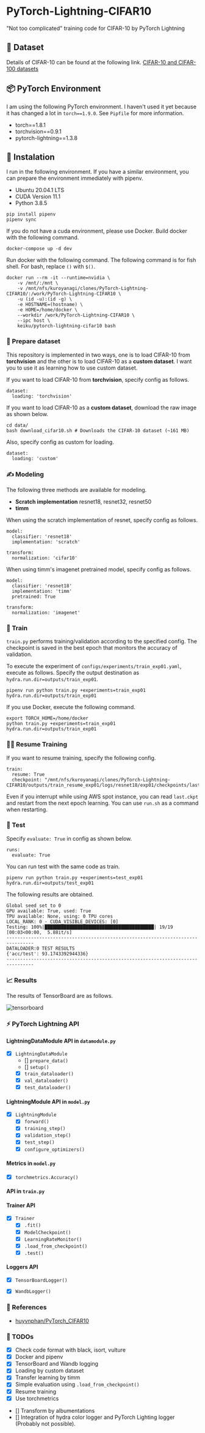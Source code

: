 # PyTorch-Lightning-CIFAR10
"Not too complicated" training code for CIFAR-10 by PyTorch Lightning

## :gift: Dataset

Details of CIFAR-10 can be found at the following link. [CIFAR-10 and CIFAR-100 datasets](https://www.cs.toronto.edu/~kriz/cifar.html)

## :package: PyTorch Environment

I am using the following PyTorch environment. I haven't used it yet because it has changed a lot in ``torch==1.9.0``. See `Pipfile` for more information.

* torch==1.8.1
* torchvision==0.9.1
* pytorch-lightning==1.3.8

## :whale: Instalation

I run in the following environment. If you have a similar environment, you can prepare the environment immediately with pipenv.

* Ubuntu 20.04.1 LTS
* CUDA Version 11.1
* Python 3.8.5

```
pip install pipenv
pipenv sync
```

If you do not have a cuda environment, please use Docker. Build docker with the following command.

```
docker-compose up -d dev
```

Run docker with the following command. The following command is for fish shell. For bash, replace `()` with `$()`.

```
docker run --rm -it --runtime=nvidia \
    -v /mnt/:/mnt \
    -v /mnt/nfs/kuroyanagi/clones/PyTorch-Lightning-CIFAR10/:/work/PyTorch-Lightning-CIFAR10 \
    -u (id -u):(id -g) \
    -e HOSTNAME=(hostname) \
    -e HOME=/home/docker \
    --workdir /work/PyTorch-Lightning-CIFAR10 \
    --ipc host \
    keiku/pytorch-lightning-cifar10 bash
```

### :gift: Prepare dataset

This repository is implemented in two ways, one is to load CIFAR-10 from **torchvision** and the other is to load CIFAR-10 as a **custom dataset**. I want you to use it as learning how to use custom dataset.

If you want to load CIFAR-10 from **torchvision**, specify config as follows.

```
dataset:
  loading: 'torchvision'
```

If you want to load CIFAR-10 as a **custom dataset**, download the raw image as shown below.

```
cd data/
bash download_cifar10.sh # Downloads the CIFAR-10 dataset (~161 MB)
```
Also, specify config as custom for loading.

```
dataset:
  loading: 'custom'
```

### :writing_hand: Modeling

The following three methods are available for modeling.

* **Scratch implementation** resnet18, resnet32, resnet50
* **timm**

When using the scratch implementation of resnet, specify config as follows.

```
model:
  classifier: 'resnet18'
  implementation: 'scratch'

transform:
  normalization: 'cifar10'
```

When using timm's imagenet pretrained model, specify config as follows.

```
model:
  classifier: 'resnet18'
  implementation: 'timm'
  pretrained: True

transform:
  normalization: 'imagenet'
```

### :runner: Train

`train.py` performs training/validation according to the specified config. The checkpoint is saved in the best epoch that monitors the accuracy of validation.

To execute the experiment of `configs/experiments/train_exp01.yaml`, execute as follows. Specify the output destination as `hydra.run.dir=outputs/train_exp01`.

```
pipenv run python train.py +experiments=train_exp01 hydra.run.dir=outputs/train_exp01
```

If you use Docker, execute the following command.

```
export TORCH_HOME=/home/docker
python train.py +experiments=train_exp01 hydra.run.dir=outputs/train_exp01
```

### :running_man: Resume Training

If you want to resume training, specify the following config.

```
train:
  resume: True
  checkpoint: "/mnt/nfs/kuroyanagi/clones/PyTorch-Lightning-CIFAR10/outputs/train_resume_exp01/logs/resnet18/exp01/checkpoints/last.ckpt"
```

Even if you interrupt while using AWS spot instance, you can read `last.ckpt` and restart from the next epoch learning. You can use `run.sh` as a command when restarting.

### :standing_person: Test

Specify `evaluate: True` in config as shown below.

```
runs:
  evaluate: True
```
You can run test with the same code as train.

```
pipenv run python train.py +experiments=test_exp01 hydra.run.dir=outputs/test_exp01
```

The following results are obtained.

```
Global seed set to 0
GPU available: True, used: True
TPU available: None, using: 0 TPU cores
LOCAL_RANK: 0 - CUDA_VISIBLE_DEVICES: [0]
Testing: 100%|████████████████████████████████████████| 19/19 [00:03<00:00,  5.88it/s]
--------------------------------------------------------------------------------
DATALOADER:0 TEST RESULTS
{'acc/test': 93.1743392944336}
--------------------------------------------------------------------------------
```

### :chart_with_upwards_trend: Results

The results of TensorBoard are as follows.

![tensorboard](results/tensorboard.png)

### :zap: PyTorch Lightning API

#### LightningDataModule API in `datamodule.py`

- [x] `LightningDataModule`
    - [] `prepare_data()`
    - [] `setup()`
    - [x] `train_dataloader()`
    - [x] `val_dataloader()`
    - [x] `test_dataloader()`

#### LightningModule API in `model.py`

- [x] `LightningModule`
    - [x] `forward()`
    - [x] `training_step()`
    - [x] `validation_step()`
    - [x] `test_step()`
    - [x] `configure_optimizers()`

#### Metrics in `model.py`

- [x] `torchmetrics.Accuracy()`

#### API in `train.py`

#### Trainer API

- [x] `Trainer`
    - [x] `.fit()`
    - [x] `ModelCheckpoint()`
    - [x] `LearningRateMonitor()`
    - [x] `.load_from_checkpoint()`
    - [x] `.test()`

#### Loggers API

- [x] `TensorBoardLogger()`
- [x] `WandbLogger()`


### :closed_book: References

* [huyvnphan/PyTorch_CIFAR10](https://github.com/huyvnphan/PyTorch_CIFAR10)

### :rocket: TODOs

- [x] Check code format with black, isort, vulture
- [x] Docker and pipenv
- [x] TensorBoard and Wandb logging
- [x] Loading by custom dataset
- [x] Transfer learning by timm
- [x] Simple evaluation using `.load_from_checkpoint()`
- [x] Resume training
- [x] Use torchmetrics
- [] Transform by albumentations
- [] Integration of hydra color logger and PyTorch Lighting logger (Probably not possible).
